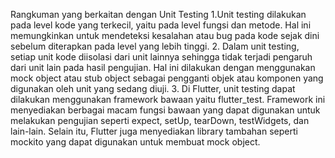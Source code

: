 Rangkuman yang berkaitan dengan Unit Testing
1.Unit testing dilakukan pada level kode yang terkecil, yaitu pada level fungsi dan metode. Hal ini memungkinkan untuk mendeteksi kesalahan atau bug pada kode sejak dini sebelum diterapkan pada level yang lebih tinggi.
2. Dalam unit testing, setiap unit kode diisolasi dari unit lainnya sehingga tidak terjadi pengaruh dari unit lain pada hasil pengujian. Hal ini dilakukan dengan menggunakan mock object atau stub object sebagai pengganti objek atau komponen yang digunakan oleh unit yang sedang diuji.
3. Di Flutter, unit testing dapat dilakukan menggunakan framework bawaan yaitu flutter_test. Framework ini menyediakan berbagai macam fungsi bawaan yang dapat digunakan untuk melakukan pengujian seperti expect, setUp, tearDown, testWidgets, dan lain-lain. Selain itu, Flutter juga menyediakan library tambahan seperti mockito yang dapat digunakan untuk membuat mock object.
